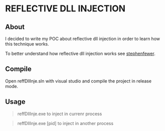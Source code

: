 # REFLECTIVE DLL INJECTION

## About
I decided to write my POC about reflective dll injection in order
to learn how this technique works.

To better understand how reflective dll injection works see [stephenfewer](https://github.com/stephenfewer/ReflectiveDLLInjection).

## Compile
Open reffDllInje.sln with visual studio and compile the project in release mode.

## Usage
>reffDllInje.exe to inject in currenr process

>reffDllInje.exe [pid] to inject in another process
